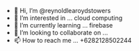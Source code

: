 - 👋 Hi, I’m @reynoldlearoydstowers
- 👀 I’m interested in ... cloud computing
- 🌱 I’m currently learning ... firebase
- 💞️ I’m looking to collaborate on ...
- 📫 How to reach me ... +6282128502244

<!---
reynoldlearoydstowers/reynoldlearoydstowers is a ✨ special ✨ repository because its `README.md` (this file) appears on your GitHub profile.
You can click the Preview link to take a look at your changes.
--->

